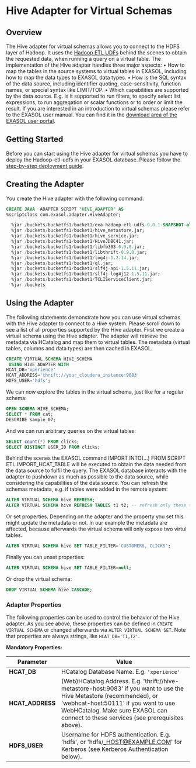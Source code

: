 # Hive Adapter for Virtual Schemas

## Overview

The Hive adapter for virtual schemas allows you to connect to the HDFS layer of Hadoop. It uses the [Hadoop ETL UDFs](https://github.com/natasha-pel/hadoop-etl-udfs) 
behind the scenes to obtain the requested data, when running a query on a virtual table. 
The implementation of the Hive adapter handles three major aspects:
•	How to map the tables in the source systems to virtual tables in EXASOL, including how to map the data types to EXASOL data types.
•	How is the SQL syntax of the data source, including identifier quoting, case-sensitivity, function names, or special syntax like LIMIT/TOP.
•	Which capabilities are supported by the data source. E.g. is it supported to run filters, to specify select list expressions, to run aggregation or scalar functions or to order or limit the result.
If you are interested in an introduction to virtual schemas please refer to the EXASOL user manual. You can find it in the [download area of the EXASOL user portal](https://www.exasol.com/portal/display/DOWNLOAD/6.0).


## Getting Started

Before you can start using the Hive adapter for virtual schemas you have to deploy the Hadoop-etl-udfs in your EXASOL database.
Please follow the [step-by-step deployment guide](https://github.com/EXASOL/hadoop-etl-udfs/blob/master/doc/deployment-guide.md).

## Creating the Adapter

You create the Hive adapter with the following command:

```sql
CREATE JAVA  ADAPTER SCRIPT "HIVE_ADAPTER" AS
%scriptclass com.exasol.adapter.HiveAdapter;

  %jar /buckets/bucketfs1/bucket1/exa-hadoop-etl-udfs-0.0.1-SNAPSHOT-all-dependencies.jar;
  %jar /buckets/bucketfs1/bucket1/hive_metastore.jar;
  %jar /buckets/bucketfs1/bucket1/hive_service.jar;
  %jar /buckets/bucketfs1/bucket1/HiveJDBC41.jar;
  %jar /buckets/bucketfs1/bucket1/libfb303-0.9.0.jar;
  %jar /buckets/bucketfs1/bucket1/libthrift-0.9.0.jar;
  %jar /buckets/bucketfs1/bucket1/log4j-1.2.14.jar;
  %jar /buckets/bucketfs1/bucket1/ql.jar;
  %jar /buckets/bucketfs1/bucket1/slf4j-api-1.5.11.jar;
  %jar /buckets/bucketfs1/bucket1/slf4j-log4j12-1.5.11.jar;
  %jar /buckets/bucketfs1/bucket1/TCLIServiceClient.jar;
  %jar /buckets
```

## Using the Adapter

The following statements demonstrate how you can use virtual schemas with the Hive  adapter to connect to a Hive system. Please scroll down to see a list of all properties supported by the Hive adapter.
First we create a virtual schema using the Hive adapter. The adapter will retrieve the metadata via HCatalog and map them to virtual tables. The metadata (virtual tables, columns and data types) are then cached in EXASOL.

```sql
CREATE VIRTUAL SCHEMA HIVE_SCHEMA
 USING HIVE_ADAPTER WITH 
HCAT_DB='xperience'
HCAT_ADDRESS='thrift://your_cloudera_instance:9083'
HDFS_USER='hdfs';
```

We can now explore the tables in the virtual schema, just like for a regular schema:
```sql
OPEN SCHEMA HIVE_SCHEMA;
SELECT * FROM cat;
DESCRIBE sample_07;
```

And we can run arbitrary queries on the virtual tables:
```sql
SELECT count(*) FROM clicks;
SELECT DISTINCT USER_ID FROM clicks;
```

Behind the scenes the EXASOL command IMPORT INTO(…) FROM SCRIPT ETL.IMPORT_HCAT_TABLE will be executed to obtain the data needed from the data source to fulfil the query.
The EXASOL database interacts with the adapter to pushdown as much as possible to the data source, while considering the capabilities of the data source.
You can refresh the schemas metadata, e.g. if tables were added in the remote system:
```sql
ALTER VIRTUAL SCHEMA hive REFRESH;
ALTER VIRTUAL SCHEMA hive REFRESH TABLES t1 t2; -- refresh only these tables
```

Or set properties. Depending on the adapter and the property you set this might update the metadata or not. In our example the metadata are affected, because afterwards the virtual schema will only expose two virtul tables.
```sql
ALTER VIRTUAL SCHEMA hive SET TABLE_FILTER='CUSTOMERS, CLICKS';
```

Finally you can unset properties:
```sql
ALTER VIRTUAL SCHEMA hive SET TABLE_FILTER=null;
```

Or drop the virtual schema:
```sql
DROP VIRTUAL SCHEMA hive CASCADE;
```

### Adapter Properties
The following properties can be used to control the behavior of the Hive adapter.
As you see above, these properties can be defined in ```CREATE VIRTUAL SCHEMA``` or changed afterwards via ```ALTER VIRTUAL SCHEMA SET```. 
Note that properties are always strings, like `HCAT_DB='T1,T2'`.

**Mandatory Properties:**

Parameter                   | Value
--------------------------- | -----------
**HCAT_DB**                 | HCatalog Database Name. E.g. ```'xperience'```
**HCAT_ADDRESS**            | (Web)HCatalog Address. E.g. 'thrift://hive-metastore-host:9083' if you want to use the Hive Metastore (recommended), or 'webhcat-host:50111' if you want to use WebHCatalog. Make sure EXASOL can connect to these services (see prerequisites above).
**HDFS_USER**               | Username for HDFS authentication. E.g. 'hdfs', or 'hdfs/_HOST@EXAMPLE.COM' for Kerberos (see Kerberos Authentication below).






